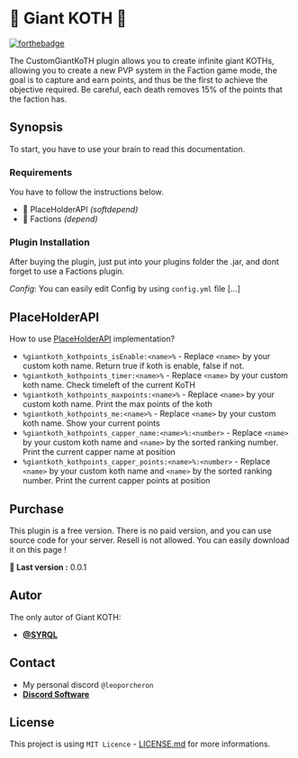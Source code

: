 # 🔁 Giant KOTH 🔁

[![forthebadge](http://forthebadge.com/images/badges/built-with-love.svg)](http://forthebadge.com)

The CustomGiantKoTH plugin allows you to create infinite giant KOTHs, allowing you to create a new PVP system in the Faction game mode, the goal is to capture and earn points, and thus be the first to achieve the objective required. Be careful, each death removes 15% of the points that the faction has.
## Synopsis

To start, you have to use your brain to read this documentation.

### Requirements

You have to follow the instructions below.

- 💙 PlaceHolderAPI _(softdepend)_
- 💙 Factions _(depend)_

### Plugin Installation

After buying the plugin, just put into your plugins folder the .jar, and dont forget to use a Factions plugin.

_Config_: You can easily edit Config by using ``config.yml`` file [...]

## PlaceHolderAPI

How to use [PlaceHolderAPI](https://www.spigotmc.org/resources/placeholderapi.6245) implementation?

* ``%giantkoth_kothpoints_isEnable:<name>%`` -  Replace ``<name>`` by your custom koth name. Return true if koth is enable, false if not.
* ``%giantkoth_kothpoints_timer:<name>%`` -  Replace ``<name>`` by your custom koth name. Check timeleft of the current KoTH
* ``%giantkoth_kothpoints_maxpoints:<name>%`` -  Replace ``<name>`` by your custom koth name. Print the max points of the koth
* ``%giantkoth_kothpoints_me:<name>%`` -  Replace ``<name>`` by your custom koth name. Show your current points
* ``%giantkoth_kothpoints_capper_name:<name>%:<number>`` -  Replace ``<name>`` by your custom koth name and ``<name>`` by the sorted ranking number. Print the current capper name at position
* ``%giantkoth_kothpoints_capper_points:<name>%:<number>`` -  Replace ``<name>`` by your custom koth name and ``<name>`` by the sorted ranking number. Print the current capper points at position

## Purchase
This plugin is a free version. There is no paid version, and you can use source code for your server. Resell is not allowed. You can easily download it on this page !

**🌟 Last version :** 0.0.1

## Autor
The only autor of Giant KOTH:
* **[@SYRQL](https://github.com/Syrql)**


## Contact

* My personal discord ``@leoporcheron``
* **[Discord Software](https://discord.gg/Mv8KjfuHdP)**

## License

This project is using ``MIT Licence`` - [LICENSE.md](LICENSE) for more informations.

